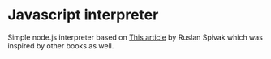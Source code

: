 # Javascript interpreter

Simple node.js interpreter based on [This article](https://ruslanspivak.com/lsbasi-part1/) by Ruslan Spivak which was inspired by other books as well.


